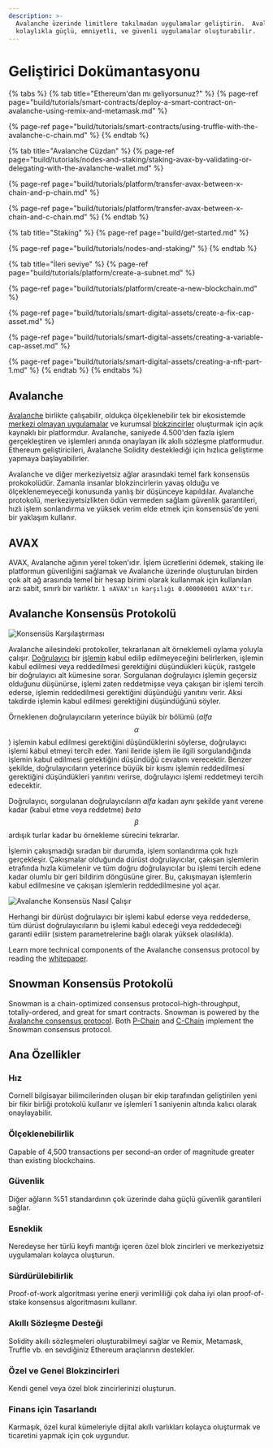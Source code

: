 ```yaml
---
description: >-
  Avalanche üzerinde limitlere takılmadan uygulamalar geliştirin.  Avalanche üzerinde çalışan geliştiriciler 
  kolaylıkla güçlü, emniyetli, ve güvenli uygulamalar oluşturabilir.
---
```


# Geliştirici Dokümantasyonu

{% tabs %}
{% tab title="Ethereum'dan mı geliyorsunuz?" %}
{% page-ref page="build/tutorials/smart-contracts/deploy-a-smart-contract-on-avalanche-using-remix-and-metamask.md" %}

{% page-ref page="build/tutorials/smart-contracts/using-truffle-with-the-avalanche-c-chain.md" %}
{% endtab %}

{% tab title="Avalanche Cüzdan" %}
{% page-ref page="build/tutorials/nodes-and-staking/staking-avax-by-validating-or-delegating-with-the-avalanche-wallet.md" %}

{% page-ref page="build/tutorials/platform/transfer-avax-between-x-chain-and-p-chain.md" %}

{% page-ref page="build/tutorials/platform/transfer-avax-between-x-chain-and-c-chain.md" %}
{% endtab %}

{% tab title="Staking" %}
{% page-ref page="build/get-started.md" %}

{% page-ref page="build/tutorials/nodes-and-staking/" %}
{% endtab %}

{% tab title="İleri seviye" %}
{% page-ref page="build/tutorials/platform/create-a-subnet.md" %}

{% page-ref page="build/tutorials/platform/create-a-new-blockchain.md" %}

{% page-ref page="build/tutorials/smart-digital-assets/create-a-fix-cap-asset.md" %}

{% page-ref page="build/tutorials/smart-digital-assets/creating-a-variable-cap-asset.md" %}

{% page-ref page="build/tutorials/smart-digital-assets/creating-a-nft-part-1.md" %}
{% endtab %}
{% endtabs %}

## Avalanche

[Avalanche](https://avax.network) birlikte çalışabilir, oldukça ölçeklenebilir tek bir ekosistemde [merkezi olmayan uygulamalar](https://support.avalabs.org/en/articles/4587146-what-is-a-decentralized-application-dapp) ve kurumsal [blokzincirler](http://support.avalabs.org/en/articles/4064677-what-is-a-blockchain) oluşturmak için açık kaynaklı bir platformdur. Avalanche, saniyede 4.500'den fazla işlem gerçekleştiren ve işlemleri anında onaylayan ilk akıllı sözleşme platformudur. Ethereum geliştiricileri, Avalanche Solidity desteklediği için hızlıca geliştirme yapmaya başlayabilirler.

Avalanche ve diğer merkeziyetsiz ağlar arasındaki temel fark konsensüs prokokolüdür. Zamanla insanlar blokzincirlerin yavaş olduğu ve ölçeklenemeyeceği konusunda yanlış bir düşünceye kapıldılar. Avalanche protokolü, merkeziyetsizlikten ödün vermeden sağlam güvenlik garantileri, hızlı işlem sonlandırma ve yüksek verim elde etmek için konsensüs'de yeni bir yaklaşım kullanır. 

## AVAX

AVAX, Avalanche ağının yerel token'ıdır. İşlem ücretlerini ödemek, staking ile platformun güvenliğini sağlamak ve Avalanche üzerinde oluşturulan birden çok alt ağ arasında temel bir hesap birimi olarak kullanmak için kullanılan arzı sabit, sınırlı bir varlıktır. `1 nAVAX'ın karşılığı 0.000000001 AVAX'tır`.

## Avalanche Konsensüs Protokolü

![Konsensüs Karşılaştırması](.gitbook/assets/consensus-comparison.png)

Avalanche ailesindeki protokoller, tekrarlanan alt örneklemeli oylama yoluyla çalışır. [Doğrulayıcı](http://support.avalabs.org/en/articles/4064704-what-is-a-blockchain-validator) bir [işlemin](http://support.avalabs.org/en/articles/4587384-what-is-a-transaction) kabul edilip edilmeyeceğini belirlerken, işlemin kabul edilmesi veya reddedilmesi gerektiğini düşündükleri küçük, rastgele bir doğrulayıcı alt kümesine sorar. Sorgulanan doğrulayıcı işlemin geçersiz olduğunu düşünürse, işlemi zaten reddetmişse veya çakışan bir işlemi tercih ederse, işlemin reddedilmesi gerektiğini düşündüğü yanıtını verir. Aksi takdirde işlemin kabul edilmesi gerektiğini düşündüğünü söyler.

Örneklenen doğrulayıcıların yeterince büyük bir bölümü \(_alfa_ $$α$$\) işlemin kabul edilmesi gerektiğini düşündüklerini söylerse, doğrulayıcı işlemi kabul etmeyi tercih eder. Yani ileride işlem ile ilgili sorgulandığında işlemin kabul edilmesi gerektiğini düşündüğü cevabını verecektir. Benzer şekilde, doğrulayıcıların yeterince büyük bir kısmı işlemin reddedilmesi gerektiğini düşündükleri yanıtını verirse, doğrulayıcı işlemi reddetmeyi tercih edecektir.

Doğrulayıcı, sorgulanan doğrulayıcıların _alfa_ kadarı aynı şekilde yanıt verene kadar (kabul etme veya reddetme) _beta_ $$β$$ ardışık turlar kadar bu örnekleme sürecini tekrarlar.

İşlemin çakışmadığı sıradan bir durumda, işlem sonlandırma çok hızlı gerçekleşir. Çakışmalar olduğunda dürüst doğrulayıcılar, çakışan işlemlerin etrafında hızla kümelenir ve tüm doğru doğrulayıcılar bu işlemi tercih edene kadar olumlu bir geri bildirim döngüsüne girer. Bu, çakışmayan işlemlerin kabul edilmesine ve çakışan işlemlerin reddedilmesine yol açar.

![Avalanche Konsensüs Nasıl Çalışır](.gitbook/assets/howavalancheconsensusworks.png)

Herhangi bir dürüst doğrulayıcı bir işlemi kabul ederse veya reddederse, tüm dürüst doğrulayıcıların bu işlemi kabul edeceği veya reddedeceği garanti edilir \(sistem parametrelerine bağlı olarak yüksek olasılıkla\).

Learn more technical components of the Avalanche consensus protocol by reading the [whitepaper](https://arxiv.org/pdf/1906.08936.pdf).

## Snowman Konsensüs Protokolü

Snowman is a chain-optimized consensus protocol–high-throughput, totally-ordered, and great for smart contracts. Snowman is powered by the [Avalanche consensus protocol](./#avalanche-consensus-protocol). Both [P-Chain](learn/platform-overview/#platform-chain-p-chain) and [C-Chain](learn/platform-overview/#contract-chain-c-chain) implement the Snowman consensus protocol.

## Ana Özellikler

### Hız

Cornell bilgisayar bilimcilerinden oluşan bir ekip tarafından geliştirilen yeni bir fikir birliği protokolü kullanır ve işlemleri 1 saniyenin altında kalıcı olarak onaylayabilir.

### Ölçeklenebilirlik

Capable of 4,500 transactions per second–an order of magnitude greater than existing blockchains.

### Güvenlik

Diğer ağların %51 standardının çok üzerinde daha güçlü güvenlik garantileri sağlar.

### Esneklik

Neredeyse her türlü keyfi mantığı içeren özel blok zincirleri ve merkeziyetsiz uygulamaları kolayca oluşturun.

### Sürdürülebilirlik

Proof-of-work algoritması yerine enerji verimliliği çok daha iyi olan proof-of-stake konsensus algoritmasını kullanır. 

### Akıllı Sözleşme Desteği

Solidity akıllı sözleşmeleri oluşturabilmeyi sağlar ve Remix, Metamask, Truffle vb. en sevdiğiniz Ethereum araçlarının destekler. 

### Özel ve Genel Blokzincirleri

Kendi genel veya özel blok zincirlerinizi oluşturun.

### Finans için Tasarlandı

Karmaşık, özel kural kümeleriyle dijital akıllı varlıkları kolayca oluşturmak ve ticaretini yapmak için çok uygundur.

<!--stackedit_data:
eyJoaXN0b3J5IjpbMTMwNzA1MzQ5NSwtMjU4NzA2MTg1LC0xND
g5OTc0Njc3LDc4Nzk0NTU0NSwyMDA3NjIxNTYyLDUyMzUxMjYy
MiwtMTQ3NTU1NjM3NiwtNjM2OTcyNTQsMTYxNTMzOTIyMCwtMT
UzNzAxMjYxLDE0NzM5NTc3NDAsMTAxNzA2MDY3Nyw0NTA1NDg2
ODMsLTg4OTU2NzIyXX0=
-->